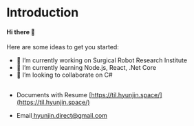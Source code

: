 
# Introduction

#### Hi there 👋

Here are some ideas to get you started:

* 🔭 I’m currently working on Surgical Robot Research Institute
* 🌱 I’m currently learning Node.js, React, .Net Core
* 👯 I’m looking to collaborate on C\#
##
* Documents with Resume [https://til.hyunjin.space/](https://til.hyunjin.space/)

* Email[ hyunjin.direct@gmail.com](email://hyunjin.direct@gmail.com)

